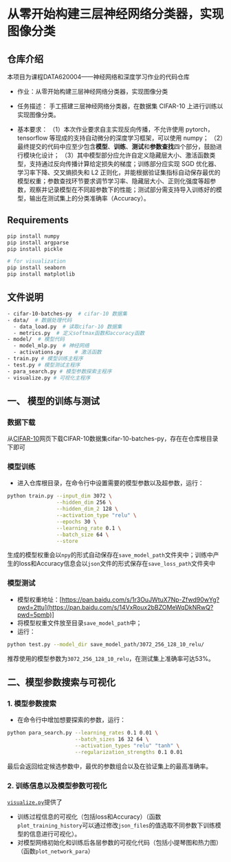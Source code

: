 # 从零开始构建三层神经网络分类器，实现图像分类

## 仓库介绍

本项目为课程DATA620004——神经网络和深度学习作业的代码仓库

* 作业：从零开始构建三层神经网络分类器，实现图像分类

* 任务描述：
  手工搭建三层神经网络分类器，在数据集 CIFAR-10 上进行训练以实现图像分类。

* 基本要求：
  （1）本次作业要求自主实现反向传播，不允许使用 pytorch，tensorflow 等现成的支持自动微分的深度学习框架，可以使用 numpy；
  （2）最终提交的代码中应至少包含**模型**、**训练**、**测试**和**参数查找**四个部分，鼓励进行模块化设计；
  （3）其中模型部分应允许自定义隐藏层大小、激活函数类型，支持通过反向传播计算给定损失的梯度；训练部分应实现 SGD 优化器、学习率下降、交叉熵损失和 L2 正则化，并能根据验证集指标自动保存最优的模型权重；参数查找环节要求调节学习率、隐藏层大小、正则化强度等超参数，观察并记录模型在不同超参数下的性能；测试部分需支持导入训练好的模型，输出在测试集上的分类准确率（Accuracy）。
## Requirements

```bash
pip install numpy
pip install argparse
pip install pickle

# for visualization
pip install seaborn
pip install matplotlib
```

## 文件说明
```bash
- cifar-10-batches-py  # cifar-10 数据集
- data/  # 数据处理代码
  - data_load.py  # 读取cifar-10 数据集
  - metrics.py  # 定义softmax函数和accuracy函数
- model/  # 模型代码
  - model_mlp.py  # 神经网络
  - activations.py    # 激活函数
- train.py # 模型训练主程序
- test.py # 模型测试主程序
- para_search.py # 模型参数探索主程序
- visualize.py # 可视化主程序
```

## 一、 模型的训练与测试

### 数据下载

从[CIFAR-10](https://www.cs.toronto.edu/~kriz/cifar.html)网页下载CIFAR-10数据集cifar-10-batches-py，存在在仓库根目录下即可

### 模型训练

* 进入仓库根目录，在命令行中设置需要的模型参数以及超参数，运行：
```bash
python train.py --input_dim 3072 \
                --hidden_dim 256 \
                --hidden_dim_2 128 \
                --activation_type "relu" \
                --epochs 30 \
                --learning_rate 0.1 \
                --batch_size 64 \
                --store
```

生成的模型权重会以`npy`的形式自动保存在`save_model_path`文件夹中；训练中产生的loss和Accuracy信息会以`json`文件的形式保存在`save_loss_path`文件夹中
### 模型测试

* 模型权重地址：[https://pan.baidu.com/s/1r3OuJWtuX7Np-Zfwd90wYg?pwd=2ttu](https://pan.baidu.com/s/14VxRoux2bBZOMeWqDkNRwQ?pwd=5pmb)]
* 将模型权重文件放至目录`save_model_path`中；
* 运行：
```bash
python test.py --model_dir save_model_path/3072_256_128_10_relu/
```
推荐使用的模型参数为`3072_256_128_10_relu`，在测试集上准确率可达53%。

## 二、模型参数搜索与可视化

### 1. 模型参数搜索
* 在命令行中增加想要探索的参数，运行：
```bash
python para_search.py --learning_rates 0.1 0.01 \
                      --batch_sizes 16 32 64 \
                      --activation_types "relu" "tanh" \
                      --regularization_strengths 0.1 0.01
```
最后会返回给定候选参数中，最优的参数组合以及在验证集上的最高准确率。

### 2. 训练信息以及模型参数可视化

[`visualize.py`](visualize.py)提供了
- 训练过程信息的可视化（包括loss和Accuracy）（函数`plot_training_history`可以通过修改`json_files`的值选取不同参数下训练模型的信息进行可视化）。
- 对模型网络初始化和训练后各层参数的可视化代码（包括小提琴图和热力图） （函数`plot_network_para`）
